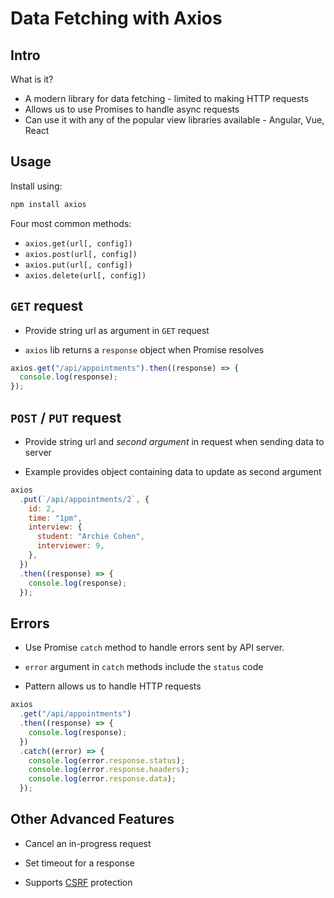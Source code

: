 # Data Fetching with Axios

## Intro

What is it?
* A modern library for data fetching - limited to making HTTP requests
* Allows us to use Promises to handle async requests
* Can use it with any of the popular view libraries available - Angular, Vue, React


## Usage

Install using:
```bash
npm install axios
```
Four most common methods:
  * `axios.get(url[, config])`
  * `axios.post(url[, config])`
  * `axios.put(url[, config])`
  * `axios.delete(url[, config])`

## `GET` request
* Provide string url as argument in `GET` request

* `axios` lib returns a `response` object when Promise resolves

```javascript
axios.get("/api/appointments").then((response) => {
  console.log(response);
});
```

## `POST` / `PUT` request
* Provide string url and *second argument* in request when sending data to server

* Example provides object containing data to update as second argument

```javascript
axios
  .put(`/api/appointments/2`, {
    id: 2,
    time: "1pm",
    interview: {
      student: "Archie Cohen",
      interviewer: 9,
    },
  })
  .then((response) => {
    console.log(response);
  });
```

## Errors
* Use Promise `catch` method to handle errors sent by API server.

* `error` argument in `catch` methods include the `status` code

* Pattern allows us to handle HTTP requests

```javascript
axios
  .get("/api/appointments")
  .then((response) => {
    console.log(response);
  })
  .catch((error) => {
    console.log(error.response.status);
    console.log(error.response.headers);
    console.log(error.response.data);
  });
```

## Other Advanced Features
* Cancel an in-progress request

* Set timeout for a response

* Supports [CSRF](https://github.com/OWASP/CheatSheetSeries/blob/master/cheatsheets/Cross-Site_Request_Forgery_Prevention_Cheat_Sheet.md) protection